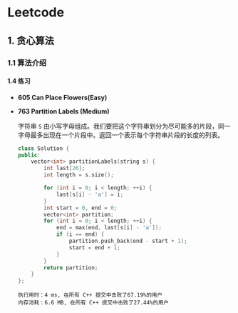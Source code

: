 # Leetcode
## 1. 贪心算法

### 1.1 算法介绍

#### 1.4 练习

+ **605 Can Place Flowers(Easy)**

+ **763 Partition Labels (Medium)**

  字符串 `S` 由小写字母组成。我们要把这个字符串划分为尽可能多的片段，同一字母最多出现在一个片段中。返回一个表示每个字符串片段的长度的列表。

  ```c++
  class Solution {
  public:
      vector<int> partitionLabels(string s) {
          int last[26];
          int length = s.size();
  
          for (int i = 0; i < length; ++i) {
              last[s[i] - 'a'] = i;
          }
          int start = 0, end = 0;
          vector<int> partition;
          for (int i = 0; i < length; ++i) {
              end = max(end, last[s[i] - 'a']);
              if (i == end) {
                  partition.push_back(end - start + 1);
                  start = end + 1;
              }
          }
          return partition;
      }
  };
  ```

  ```
  执行用时：4 ms, 在所有 C++ 提交中击败了67.19%的用户
  内存消耗：6.6 MB, 在所有 C++ 提交中击败了27.44%的用户
  ```

  



